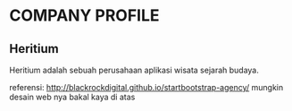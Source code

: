 # COMPANY PROFILE

## Heritium

Heritium adalah sebuah perusahaan aplikasi wisata sejarah budaya. 

referensi: http://blackrockdigital.github.io/startbootstrap-agency/
mungkin desain web nya bakal kaya di atas
